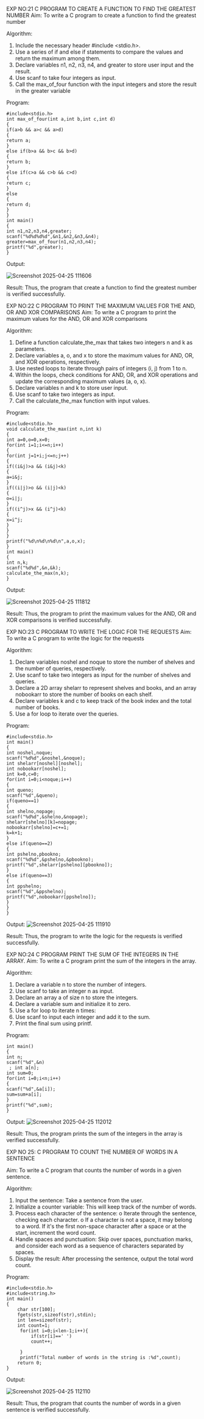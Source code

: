 EXP NO:21 C PROGRAM TO CREATE A FUNCTION TO FIND THE GREATEST NUMBER
Aim:
To write a C program to create a function to find the greatest number

Algorithm:
1.	Include the necessary header #include <stdio.h>.
2.	Use a series of if and else if statements to compare the values and return the maximum among them.
3.	Declare variables n1, n2, n3, n4, and greater to store user input and the result.
4.	Use scanf to take four integers as input.
5.	Call the max_of_four function with the input integers and store the result in the greater variable
 
Program:
```
#include<stdio.h> 
int max_of_four(int a,int b,int c,int d) 
{ 
if(a>b && a>c && a>d) 
{ 
return a; 
} 
else if(b>a && b>c && b>d) 
{ 
return b; 
} 
else if(c>a && c>b && c>d) 
{ 
return c; 
} 
else 
{ 
return d; 
} 
} 
int main() 
{ 
int n1,n2,n3,n4,greater; 
scanf("%d%d%d%d",&n1,&n2,&n3,&n4); 
greater=max_of_four(n1,n2,n3,n4); 
printf("%d",greater); 
}
```


Output:

![Screenshot 2025-04-25 111606](https://github.com/user-attachments/assets/8f9fae51-6177-4c90-971f-dd0d81c24f31)

Result:
Thus, the program  that create a function to find the greatest number is verified successfully.


 
EXP NO:22 C PROGRAM TO PRINT THE MAXIMUM VALUES FOR THE AND, OR AND  XOR COMPARISONS
Aim:
To write a C program to print the maximum values for the AND, OR and XOR comparisons

Algorithm:
1.	Define a function calculate_the_max that takes two integers n and k as parameters.
2.	Declare variables a, o, and x to store the maximum values for AND, OR, and XOR operations, respectively.
3.	Use nested loops to iterate through pairs of integers (i, j) from 1 to n.
4.	Within the loops, check conditions for AND, OR, and XOR operations and update the corresponding maximum values (a, o, x).
5.	Declare variables n and k to store user input.
6.	Use scanf to take two integers as input.
7.	Call the calculate_the_max function with input values.
 
Program:
```
#include<stdio.h> 
void calculate_the_max(int n,int k) 
{ 
int a=0,o=0,x=0; 
for(int i=1;i<=n;i++) 
{ 
for(int j=1+i;j<=n;j++) 
{ 
if((i&j)>a && (i&j)<k) 
{ 
a=i&j; 
} 
if((i|j)>o && (i|j)<k) 
{ 
o=i|j; 
} 
if((i^j)>x && (i^j)<k) 
{ 
x=i^j; 
} 
} 
} 
printf("%d\n%d\n%d\n",a,o,x); 
} 
int main() 
{ 
int n,k; 
scanf("%d%d",&n,&k); 
calculate_the_max(n,k); 
}
```

Output:

![Screenshot 2025-04-25 111812](https://github.com/user-attachments/assets/940a6f48-2d40-40bc-a1fa-78a836f114b3)

Result:
Thus, the program to print the maximum values for the AND, OR and XOR comparisons
is verified successfully.


 
EXP NO:23 C PROGRAM TO WRITE THE LOGIC FOR THE REQUESTS
Aim:
To write a C program to write the logic for the requests

Algorithm:
1.	Declare variables noshel and noque to store the number of shelves and the number of queries, respectively.
2.	Use scanf to take two integers as input for the number of shelves and queries.
3.	Declare a 2D array shelarr to represent shelves and books, and an array nobookarr to store the number of books on each shelf.
4.	Declare variables k and c to keep track of the book index and the total number of books.
5.	Use a for loop to iterate over the queries.
 
Program:
```
#include<stdio.h> 
int main() 
{ 
int noshel,noque; 
scanf("%d%d",&noshel,&noque); 
int shelarr[noshel][noshel]; 
int nobookarr[noshel]; 
int k=0,c=0; 
for(int i=0;i<noque;i++) 
{ 
int queno; 
scanf("%d",&queno); 
if(queno==1) 
{ 
int shelno,nopage; 
scanf("%d%d",&shelno,&nopage); 
shelarr[shelno][k]=nopage; 
nobookarr[shelno]=c+=1; 
k=k+1; 
} 
else if(queno==2) 
{ 
int pshelno,pbookno; 
scanf("%d%d",&pshelno,&pbookno); 
printf("%d",shelarr[pshelno][pbookno]); 
} 
else if(queno==3) 
{ 
int ppshelno; 
scanf("%d",&ppshelno); 
printf("%d",nobookarr[ppshelno]); 
} 
} 
}
```
Output:
![Screenshot 2025-04-25 111910](https://github.com/user-attachments/assets/7f4418bb-627a-4160-ab8c-48d76e49844a)


Result:
Thus, the program to write the logic for the requests is verified successfully.


 
EXP NO:24 C PROGRAM PRINT THE SUM OF THE INTEGERS IN THE ARRAY.
Aim:
To write a C program print the sum of the integers in the array.

Algorithm:
1.	Declare a variable n to store the number of integers.
2.	Use scanf to take an integer n as input.
3.	Declare an array a of size n to store the integers.
4.	Declare a variable sum and initialize it to zero.
5.	Use a for loop to iterate n times:
6.	Use scanf to input each integer and add it to the sum.
7.	Print the final sum using printf.



Program:
```
int main() 
{ 
int n; 
scanf("%d",&n)
 ; int a[n]; 
int sum=0; 
for(int i=0;i<n;i++) 
{ 
scanf("%d",&a[i]); 
sum=sum+a[i]; 
} 
printf("%d",sum); 
}
```
Output:
![Screenshot 2025-04-25 112012](https://github.com/user-attachments/assets/420ac56e-8143-4a74-bc75-da6c4dd28a1d)

Result:
Thus, the program prints the sum of the integers in the array is verified successfully.
 
EXP NO 25: C PROGRAM TO COUNT THE NUMBER OF WORDS IN A SENTENCE

Aim:
To write a C program that counts the number of words in a given sentence.

Algorithm:
1.	Input the sentence: Take a sentence from the user.
2.	Initialize a counter variable: This will keep track of the number of words.
3.	Process each character of the sentence:
o	Iterate through the sentence, checking each character.
o	If a character is not a space, it may belong to a word. If it's the first non-space character after a space or at the start, increment the word count.
4.	Handle spaces and punctuation: Skip over spaces, punctuation marks, and consider each word as a sequence of characters separated by spaces.
5.	Display the result: After processing the sentence, output the total word count.

Program:
```
#include<stdio.h> 
#include<string.h> 
int main() 
{ 
    char str[100]; 
    fgets(str,sizeof(str),stdin); 
    int len=sizeof(str); 
    int count=1; 
     for(int i=0;i<len-1;i++){ 
         if(str[i]==' ') 
         count++; 
          
     } 
     printf("Total number of words in the string is :%d",count); 
    return 0; 
}
```
Output:

![Screenshot 2025-04-25 112110](https://github.com/user-attachments/assets/1b52242b-5108-45a0-83c3-cf76323b7b7c)

Result:
Thus, the program that counts the number of words in a given sentence is verified 
successfully.
